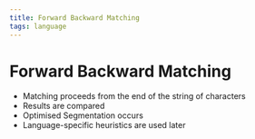 ```yaml
---
title: Forward Backward Matching
tags: language
---
```


# Forward Backward Matching
- Matching proceeds from the end of the string of characters
- Results are compared
- Optimised Segmentation occurs
- Language-specific heuristics are used later














































































